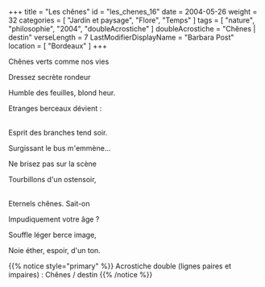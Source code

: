 +++
title = "Les chênes"
id = "les_chenes_16"
date = 2004-05-26
weight = 32
categories = [ "Jardin et paysage", "Flore", "Temps" ]
tags = [ "nature", "philosophie", "2004", "doubleAcrostiche" ]
doubleAcrostiche = "Chênes | destin"
verseLength = 7
LastModifierDisplayName = "Barbara Post"
location = [ "Bordeaux" ]
+++

Chênes verts comme nos vies

Dressez secrète rondeur

Humble des feuilles, blond heur.

Etranges berceaux dévient :

 \
Esprit des branches tend soir.

Surgissant le bus m'emmène...

Ne brisez pas sur la scène

Tourbillons d'un ostensoir,

 \
Eternels chênes. Sait-on

Impudiquement votre âge ?

Souffle léger berce image,

Noie éther, espoir, d'un ton.

{{% notice style="primary" %}}
Acrostiche double (lignes paires et impaires) : Chênes / destin
{{% /notice %}}
